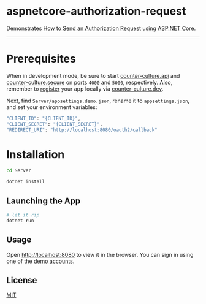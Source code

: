 # aspnetcore-authorization-request

Demonstrates [How to Send an Authorization Request](https://github.com/mrtillman/counter-culture.secure/wiki/How-To-Send-an-Authorization-Request) using [ASP.NET Core](https://docs.microsoft.com/en-us/aspnet/core/?view=aspnetcore-2.2).

---

# Prerequisites

When in development mode, be sure to start [counter-culture.api](https://github.com/mrtillman/counter-culture.api) and [counter-culture.secure](https://github.com/mrtillman/counter-culture.secure) on ports `4000` and `5000`, respectively. Also, remember to [register](http://localhost:9000/register) your app locally via [counter-culture.dev](https://github.com/mrtillman/counter-culture.dev).

Next, find `Server/appsettings.demo.json`, rename it to `appsettings.json`, and set your environment variables:

```sh
"CLIENT_ID": "{CLIENT_ID}",
"CLIENT_SECRET": "{CLIENT_SECRET}",
"REDIRECT_URI": "http://localhost:8080/oauth2/callback"
```

# Installation

```sh
cd Server

dotnet install
```

## Launching the App

```sh
# let it rip
dotnet run
```

## Usage

Open [http://localhost:8080](http://localhost:8080) to view it in the browser. You can sign in using one of the [demo accounts](https://github.com/mrtillman/counter-culture.secure/blob/master/README.md#usage).

## License

[MIT](https://github.com/mrtillman/aspnetcore-authorization-request/blob/master/LICENSE)
